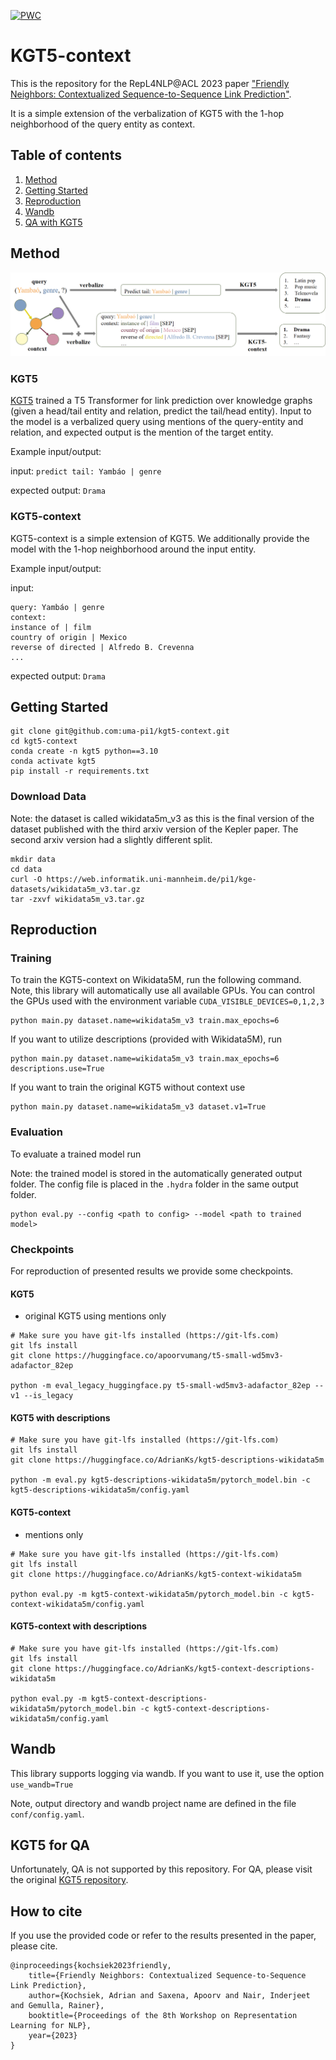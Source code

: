 [![PWC](https://img.shields.io/endpoint.svg?url=https://paperswithcode.com/badge/friendly-neighbors-contextualized-sequence-to/link-prediction-on-wikidata5m)](https://paperswithcode.com/sota/link-prediction-on-wikidata5m?p=friendly-neighbors-contextualized-sequence-to)

# KGT5-context

This is the repository for the RepL4NLP@ACL 2023 paper ["Friendly Neighbors: Contextualized Sequence-to-Sequence Link Prediction"](https://arxiv.org/abs/2305.13059).

It is a simple extension of the verbalization of KGT5 with the 1-hop neighborhood of the query entity as context.


## Table of contents
1. [Method](#method)
2. [Getting Started](#getting-started)
3. [Reproduction](#reproduction)
4. [Wandb](#wandb)
5. [QA with KGT5](#kgt5-for-qa)

## Method

![kgt5-context](img/kgt5-context.png)

### KGT5

[KGT5](https://github.com/apoorvumang/kgt5) trained a T5 Transformer for link prediction over knowledge graphs (given a head/tail entity and relation, predict the tail/head entity). Input to the model is a verbalized query using mentions of the query-entity and relation, and expected output is the mention of the target entity.

Example input/output:

input: `predict tail: Yambáo | genre`

expected output: `Drama`

### KGT5-context

KGT5-context is a simple extension of KGT5.
We additionally provide the model with the 1-hop neighborhood around the input entity. 

Example input/output:

input: 
```
query: Yambáo | genre
context:
instance of | film
country of origin | Mexico
reverse of directed | Alfredo B. Crevenna
...
```

expected output: `Drama`

## Getting Started

```
git clone git@github.com:uma-pi1/kgt5-context.git
cd kgt5-context
conda create -n kgt5 python==3.10
conda activate kgt5
pip install -r requirements.txt
```

### Download Data

Note: the dataset is called wikidata5m_v3 as this is the final version of the dataset published with the third arxiv version of the Kepler paper.
The second arxiv version had a slightly different split.

```
mkdir data
cd data
curl -O https://web.informatik.uni-mannheim.de/pi1/kge-datasets/wikidata5m_v3.tar.gz
tar -zxvf wikidata5m_v3.tar.gz
```


## Reproduction
### Training

To train the KGT5-context on Wikidata5M, run the following command.
Note, this library will automatically use all available GPUs.
You can control the GPUs used with the environment variable `CUDA_VISIBLE_DEVICES=0,1,2,3`

```
python main.py dataset.name=wikidata5m_v3 train.max_epochs=6
```

If you want to utilize descriptions (provided with Wikidata5M), run

```
python main.py dataset.name=wikidata5m_v3 train.max_epochs=6 descriptions.use=True
```

If you want to train the original KGT5 without context use

```
python main.py dataset.name=wikidata5m_v3 dataset.v1=True
```

### Evaluation
To evaluate a trained model run

Note: the trained model is stored in the automatically generated output folder. The config file is placed in the `.hydra` folder in the same output folder.

```
python eval.py --config <path to config> --model <path to trained model>
```

### Checkpoints
For reproduction of presented results we provide some checkpoints.

#### KGT5
- original KGT5 using mentions only

```
# Make sure you have git-lfs installed (https://git-lfs.com)
git lfs install
git clone https://huggingface.co/apoorvumang/t5-small-wd5mv3-adafactor_82ep

python -m eval_legacy_huggingface.py t5-small-wd5mv3-adafactor_82ep --v1 --is_legacy
```

#### KGT5 with descriptions

```
# Make sure you have git-lfs installed (https://git-lfs.com)
git lfs install
git clone https://huggingface.co/AdrianKs/kgt5-descriptions-wikidata5m

python -m eval.py kgt5-descriptions-wikidata5m/pytorch_model.bin -c kgt5-descriptions-wikidata5m/config.yaml
```

#### KGT5-context
- mentions only

```
# Make sure you have git-lfs installed (https://git-lfs.com)
git lfs install
git clone https://huggingface.co/AdrianKs/kgt5-context-wikidata5m

python eval.py -m kgt5-context-wikidata5m/pytorch_model.bin -c kgt5-context-wikidata5m/config.yaml
```

#### KGT5-context with descriptions

```
# Make sure you have git-lfs installed (https://git-lfs.com)
git lfs install
git clone https://huggingface.co/AdrianKs/kgt5-context-descriptions-wikidata5m

python eval.py -m kgt5-context-descriptions-wikidata5m/pytorch_model.bin -c kgt5-context-descriptions-wikidata5m/config.yaml
```


## Wandb
This library supports logging via wandb.
If you want to use it, use the option `use_wandb=True`

Note, output directory and wandb project name are defined in the file `conf/config.yaml`. 


## KGT5 for QA
Unfortunately, QA is not supported by this repository. 
For QA, please visit the original [KGT5 repository](https://github.com/apoorvumang/kgt5).

## How to cite
If you use the provided code or refer to the results presented in the paper, please cite.


```
@inproceedings{kochsiek2023friendly,
    title={Friendly Neighbors: Contextualized Sequence-to-Sequence Link Prediction},
    author={Kochsiek, Adrian and Saxena, Apoorv and Nair, Inderjeet and Gemulla, Rainer},
    booktitle={Proceedings of the 8th Workshop on Representation Learning for NLP},
    year={2023}
}

```



